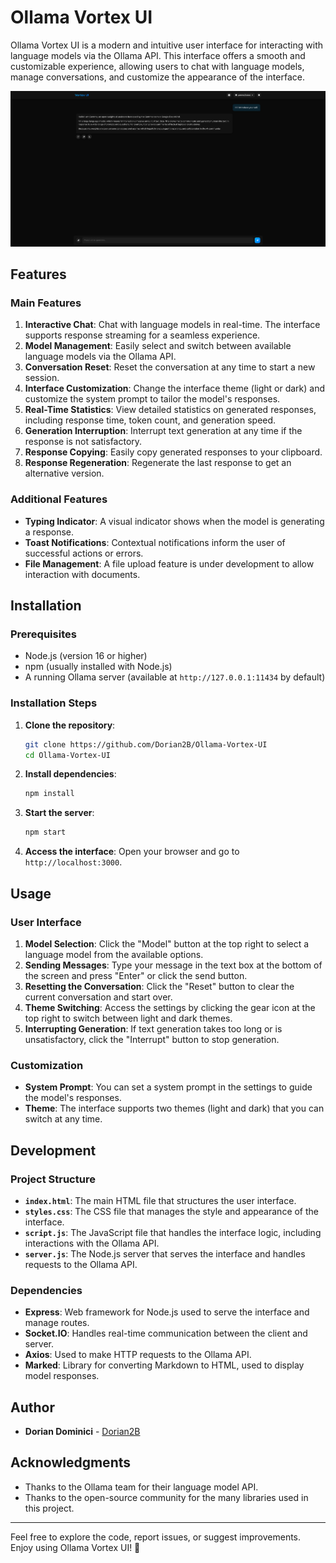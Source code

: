 
# Ollama Vortex UI

Ollama Vortex UI is a modern and intuitive user interface for interacting with language models via the Ollama API. This interface offers a smooth and customizable experience, allowing users to chat with language models, manage conversations, and customize the appearance of the interface.

![Ollama Vortex UI Screenshot](./src/screenshot/screenshot.png)

## Features

### Main Features

1. **Interactive Chat**: Chat with language models in real-time. The interface supports response streaming for a seamless experience.
2. **Model Management**: Easily select and switch between available language models via the Ollama API.
3. **Conversation Reset**: Reset the conversation at any time to start a new session.
4. **Interface Customization**: Change the interface theme (light or dark) and customize the system prompt to tailor the model's responses.
5. **Real-Time Statistics**: View detailed statistics on generated responses, including response time, token count, and generation speed.
6. **Generation Interruption**: Interrupt text generation at any time if the response is not satisfactory.
7. **Response Copying**: Easily copy generated responses to your clipboard.
8. **Response Regeneration**: Regenerate the last response to get an alternative version.

### Additional Features

- **Typing Indicator**: A visual indicator shows when the model is generating a response.
- **Toast Notifications**: Contextual notifications inform the user of successful actions or errors.
- **File Management**: A file upload feature is under development to allow interaction with documents.

## Installation

### Prerequisites

- Node.js (version 16 or higher)
- npm (usually installed with Node.js)
- A running Ollama server (available at `http://127.0.0.1:11434` by default)

### Installation Steps

1. **Clone the repository**:
   ```bash
   git clone https://github.com/Dorian2B/Ollama-Vortex-UI
   cd Ollama-Vortex-UI
   ```

2. **Install dependencies**:
   ```bash
   npm install
   ```

3. **Start the server**:
   ```bash
   npm start
   ```

4. **Access the interface**:
   Open your browser and go to `http://localhost:3000`.

## Usage

### User Interface

1. **Model Selection**: Click the "Model" button at the top right to select a language model from the available options.
2. **Sending Messages**: Type your message in the text box at the bottom of the screen and press "Enter" or click the send button.
3. **Resetting the Conversation**: Click the "Reset" button to clear the current conversation and start over.
4. **Theme Switching**: Access the settings by clicking the gear icon at the top right to switch between light and dark themes.
5. **Interrupting Generation**: If text generation takes too long or is unsatisfactory, click the "Interrupt" button to stop generation.

### Customization

- **System Prompt**: You can set a system prompt in the settings to guide the model's responses.
- **Theme**: The interface supports two themes (light and dark) that you can switch at any time.

## Development

### Project Structure

- **`index.html`**: The main HTML file that structures the user interface.
- **`styles.css`**: The CSS file that manages the style and appearance of the interface.
- **`script.js`**: The JavaScript file that handles the interface logic, including interactions with the Ollama API.
- **`server.js`**: The Node.js server that serves the interface and handles requests to the Ollama API.

### Dependencies

- **Express**: Web framework for Node.js used to serve the interface and manage routes.
- **Socket.IO**: Handles real-time communication between the client and server.
- **Axios**: Used to make HTTP requests to the Ollama API.
- **Marked**: Library for converting Markdown to HTML, used to display model responses.

## Author

- **Dorian Dominici** - [Dorian2B](https://github.com/Dorian2B)

## Acknowledgments

- Thanks to the Ollama team for their language model API.
- Thanks to the open-source community for the many libraries used in this project.

---

Feel free to explore the code, report issues, or suggest improvements. Enjoy using Ollama Vortex UI! 🚀
